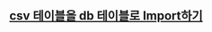 ## [csv 테이블을 db 테이블로 Import하기](https://www.postgresqltutorial.com/import-csv-file-into-posgresql-table/)


